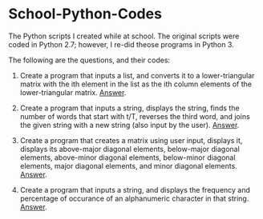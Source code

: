 # School-Python-Codes
The Python scripts I created while at school. The original scripts were coded in Python 2.7; however, I re-did theose programs in Python 3.

The following are the questions, and their codes:

1. Create a program that inputs a list, and converts it to a lower-triangular matrix with the ith element in the list as the ith column elements of the lower-triangular matrix. [Answer](https://github.com/Parv-Joshi/School-Python-Codes/blob/main/Convert%20List%20to%20Lower%20Triangular%20Matrix.ipynb).

1. Create a program that inputs a string, displays the string, finds the number of words that start with t/T, reverses the third word, and joins the given string with a new string (also input by the user). [Answer](https://github.com/Parv-Joshi/School-Python-Codes/blob/main/String%20input%2C%20display%2C%20count%20words%20starting%20with%20t%2C%20reverse%20third%20word%2C%20join%20with%20another%20string.ipynb).

1. Create a program that creates a matrix using user input, displays it, displays its above-major diagonal elements, below-major diagonal elements, above-minor diagonal elements, below-minor diagonal elements, major diagonal elements, and minor diagonal elements. [Answer](https://github.com/Parv-Joshi/School-Python-Codes/blob/main/Matrix%20Input%20Display%20(Above(Below)%20Major(Minor)%20Diagonal)%20Elements.ipynb).

1. Create a program that inputs a string, and displays the frequency and percentage of occurance of an alphanumeric character in that string. [Answer](https://github.com/Parv-Joshi/School-Python-Codes/blob/main/Frequecy%20and%20percentage%20of%20alphanumeric%20characters%20in%20a%20string.ipynb).
